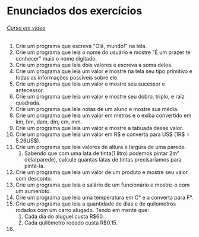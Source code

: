 # Enunciados dos exercícios
###### [Curso em vídeo](https://www.youtube.com/c/CursoemV%C3%ADdeo)
 1. Crie um programa que escreva "Olá, mundo!" na tela.
 1. Crie um programa que leia o nome do usuário e mostre "É um prazer te conhecer" mais o nome digitado.
 1. Crie um programa que leia dois valores e escreva a soma deles.
 1. Crie um programa que leia um valor e mostre na tela seu tipo primitivo e todas as informações possíveis sobre ele.
 1. Crie um programa que leia um valor e mostre seu sucessor e antecessor.
 1. Crie um programa que leia um valor e mostre seu dobro, triplo, e raíz quadrada.
 1. Crie um programa que leia notas de um aluno e mostre sua média.
 1. Crie um programa que leia um valor em metros e o exiba convertido em km, hm, dam, dm, cm, mm.
 1. Crie um programa que leia um valor e mostre a tabuada desse valor.
 1. Crie um programa que leia um valor em R$ e converta para US$ (1R$ = 5.26US$).
 1. Crie um programa que leia valores de altura e largura de uma parede.
    1. Sabendo que com uma lata de tinta(1 litro) podemos pintar 2m² dela(parede), calcule quantas latas de tintas precisaríamos para pintá-la.
 1. Crie um programa que leia um valor de um produto e mostre seu valor com desconto.
 1. Crie um programa que leia o salário de um funcionário e mostre-o com um aumenbto.
 1. Crie um programa que leia uma temperatura em C° e a converta para F°.
 1. Crie um programa que leia a quantidade de dias e de quilometros rodados com um carro alugado. Tendo em mente que:
    1. Cada dia do aluguel custa R$60.
    1. Cada quilômetro rodado custa R$0.15.
 1. 